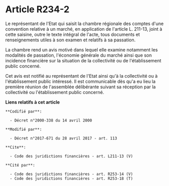 # Article R234-2

Le représentant de l'Etat qui saisit la chambre régionale des comptes d'une convention relative à un marché, en application
de l'article L. 211-13, joint à cette saisine, outre le texte intégral de l'acte, tous documents et renseignements utiles à
son examen et relatifs à sa passation. 

La chambre rend un avis motivé dans lequel elle examine notamment les modalités de passation, l'économie générale du marché
ainsi que son incidence financière sur la situation de la collectivité ou de l'établissement public concerné. 

Cet avis est notifié au représentant de l'Etat ainsi qu'à la collectivité ou à l'établissement public intéressé. Il est
communicable dès qu'a eu lieu la première réunion de l'assemblée délibérante suivant sa réception par la collectivité ou
l'établissement public concerné.

**Liens relatifs à cet article**

	**Codifié par**:

	  - Décret n°2000-338 du 14 avril 2000

	**Modifié par**:

	  - Décret n°2017-671 du 28 avril 2017 - art. 113

	**Cite**:

	  - Code des juridictions financières - art. L211-13 (V)

	**Cité par**:

	  - Code des juridictions financières - art. R253-14 (V)
	  - Code des juridictions financières - art. R253-18 (T)
